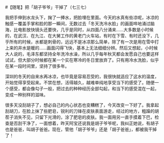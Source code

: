 #【随笔】把「胡子爷爷」干掉了（七三七）

我把手伸到水龙头下，掬了一捧水，把脸埋在里面。今天的水真有些凉呢，冰凉的触感一覆盖手掌和脸的那一瞬间，无数过去「冬天洗冷水脸」的画面哗地涌过脑海，比电影放快镜头还要快，几乎是同时，从四面八分涌来……大多数是小时候的，在武汉、在九江、在大舅工作的黄老门火车站，有时在下雪、有时还没下，几乎所有的时候，水都是刺骨的，远远不是冰凉那么简单，除了有一次是用在雪中打上来的井水是暖的……画面闪得飞快，基本上无法细细分辨。然后又想起，小时候大人说的，毛泽东都坚持全年洗冷水澡，所以几乎每年秋天都会发愿自己也要这样试试，但大部分时候都在某一个实在寒冷的冬日里放弃了。只有用冷水洗脸，似乎在某一段时间里，坚持了很多年。

深圳的冬天的自来水再冰凉，也毕竟是容易忍受的，我很快就适应了这水的温度，开始觉得享受起来。不禁在想，活得越久，越难单纯地享受当下的感受了。随便一个感受，都会像勾子一般，把过去的种种经历全部勾起，和当下的感受混在一起，变成一种别样的滋味。

很多天没刮胡子了，想必自己的内心状态也变糟糕了，今天改变一下好了。我拿起刮胡刀，在脸上抹了些肥皂，锐利的刀锋在皮肤表面游走，经过的地方，粗躁的胡茬子消失不见，只留下光滑的，涂了肥皂的皮肤。我一面用另一直手摸着下巴，检查是否刮干净了，一面想着，昨天阿宝还说我是胡子爷爷呢，我纠正她说，有胡子也是爸爸，叫胡子爸爸。现在，管他「胡子爷爷」还是「胡子爸爸」，都被我干掉了！

